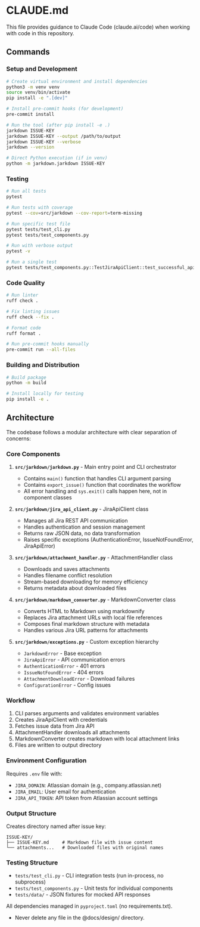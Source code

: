 # CLAUDE.md

This file provides guidance to Claude Code (claude.ai/code) when working with code in this repository.

## Commands

### Setup and Development
```bash
# Create virtual environment and install dependencies
python3 -m venv venv
source venv/bin/activate
pip install -e ".[dev]"

# Install pre-commit hooks (for development)
pre-commit install

# Run the tool (after pip install -e .)
jarkdown ISSUE-KEY
jarkdown ISSUE-KEY --output /path/to/output
jarkdown ISSUE-KEY --verbose
jarkdown --version

# Direct Python execution (if in venv)
python -m jarkdown.jarkdown ISSUE-KEY
```

### Testing
```bash
# Run all tests
pytest

# Run tests with coverage
pytest --cov=src/jarkdown --cov-report=term-missing

# Run specific test file
pytest tests/test_cli.py
pytest tests/test_components.py

# Run with verbose output
pytest -v

# Run a single test
pytest tests/test_components.py::TestJiraApiClient::test_successful_api_call
```

### Code Quality
```bash
# Run linter
ruff check .

# Fix linting issues
ruff check --fix .

# Format code
ruff format .

# Run pre-commit hooks manually
pre-commit run --all-files
```

### Building and Distribution
```bash
# Build package
python -m build

# Install locally for testing
pip install -e .
```

## Architecture

The codebase follows a modular architecture with clear separation of concerns:

### Core Components

1. **`src/jarkdown/jarkdown.py`** - Main entry point and CLI orchestrator
   - Contains `main()` function that handles CLI argument parsing
   - Contains `export_issue()` function that coordinates the workflow
   - All error handling and `sys.exit()` calls happen here, not in component classes

2. **`src/jarkdown/jira_api_client.py`** - JiraApiClient class
   - Manages all Jira REST API communication
   - Handles authentication and session management
   - Returns raw JSON data, no data transformation
   - Raises specific exceptions (AuthenticationError, IssueNotFoundError, JiraApiError)

3. **`src/jarkdown/attachment_handler.py`** - AttachmentHandler class
   - Downloads and saves attachments
   - Handles filename conflict resolution
   - Stream-based downloading for memory efficiency
   - Returns metadata about downloaded files

4. **`src/jarkdown/markdown_converter.py`** - MarkdownConverter class
   - Converts HTML to Markdown using markdownify
   - Replaces Jira attachment URLs with local file references
   - Composes final markdown structure with metadata
   - Handles various Jira URL patterns for attachments

5. **`src/jarkdown/exceptions.py`** - Custom exception hierarchy
   - `JarkdownError` - Base exception
   - `JiraApiError` - API communication errors
   - `AuthenticationError` - 401 errors
   - `IssueNotFoundError` - 404 errors
   - `AttachmentDownloadError` - Download failures
   - `ConfigurationError` - Config issues

### Workflow

1. CLI parses arguments and validates environment variables
2. Creates JiraApiClient with credentials
3. Fetches issue data from Jira API
4. AttachmentHandler downloads all attachments
5. MarkdownConverter creates markdown with local attachment links
6. Files are written to output directory

### Environment Configuration

Requires `.env` file with:
- `JIRA_DOMAIN`: Atlassian domain (e.g., company.atlassian.net)
- `JIRA_EMAIL`: User email for authentication
- `JIRA_API_TOKEN`: API token from Atlassian account settings

### Output Structure

Creates directory named after issue key:
```
ISSUE-KEY/
├── ISSUE-KEY.md     # Markdown file with issue content
└── attachments...   # Downloaded files with original names
```

### Testing Structure

- `tests/test_cli.py` - CLI integration tests (run in-process, no subprocess)
- `tests/test_components.py` - Unit tests for individual components
- `tests/data/` - JSON fixtures for mocked API responses

All dependencies managed in `pyproject.toml` (no requirements.txt).
- Never delete any file in the @docs/design/ directory.
